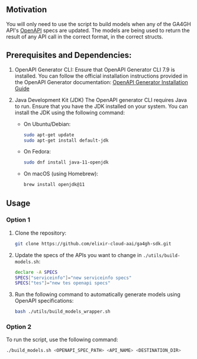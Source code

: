 ## Motivation
You will only need to use the script to build models when any of the GA4GH API's [OpenAPI](https://www.openapis.org/) specs are updated. The models are being used to return the result of any API call in the correct format, in the correct structs.

## Prerequisites and Dependencies:
1. OpenAPI Generator CLI: Ensure that OpenAPI Generator CLI 7.9 is installed. You can follow the official installation instructions provided in the OpenAPI Generator documentation:
    [OpenAPI Generator Installation Guide](https://openapi-generator.tech/docs/installation/)

2. Java Development Kit (JDK)
    The OpenAPI generator CLI requires Java to run. Ensure that you have the JDK installed on your system.
    You can install the JDK using the following command:
    - On Ubuntu/Debian:
        ```sh
        sudo apt-get update
        sudo apt-get install default-jdk
        ```
    - On Fedora:
        ```sh
        sudo dnf install java-11-openjdk
        ```
    - On macOS (using Homebrew):
        ```sh
        brew install openjdk@11
        ```

## Usage

### Option 1
1. Clone the repository:
    ```sh
    git clone https://github.com/elixir-cloud-aai/ga4gh-sdk.git
    ```
2. Update the specs of the APIs you want to change in `./utils/build-models.sh`:
    ```sh
    declare -A SPECS
    SPECS["serviceinfo"]="new serviceinfo specs"
    SPECS["tes"]="new tes openapi specs"
    ```
3. Run the following command to automatically generate models using OpenAPI specifications:
    ```sh
    bash ./utils/build_models_wrapper.sh
    ```

### Option 2
To run the script, use the following command:
```sh
./build_models.sh <OPENAPI_SPEC_PATH> <API_NAME> <DESTINATION_DIR>
